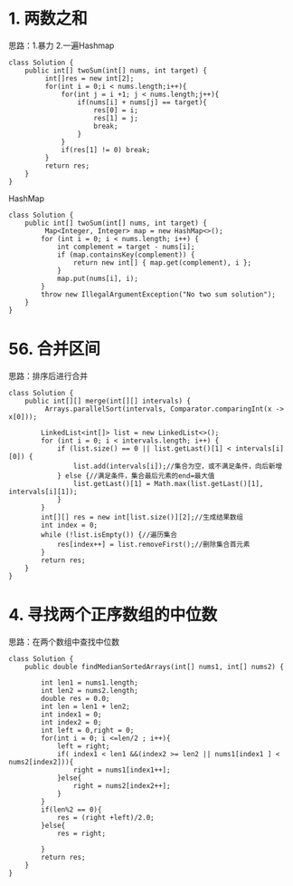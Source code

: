 # 1. 两数之和 #
思路：1.暴力 2.一遍Hashmap 


	class Solution {
	    public int[] twoSum(int[] nums, int target) {
	         int[]res = new int[2];
	         for(int i = 0;i < nums.length;i++){
	             for(int j = i +1; j < nums.length;j++){
	                 if(nums[i] + nums[j] == target){
	                     res[0] = i;
	                     res[1] = j;
	                     break;
	                 }
	             }
	             if(res[1] != 0) break;
	         }
	         return res;
	    }
	}

HashMap

	class Solution {
	    public int[] twoSum(int[] nums, int target) {
	         Map<Integer, Integer> map = new HashMap<>();
	        for (int i = 0; i < nums.length; i++) {
	            int complement = target - nums[i];
	            if (map.containsKey(complement)) {
	                return new int[] { map.get(complement), i };
	            }
	            map.put(nums[i], i);
	        }
	        throw new IllegalArgumentException("No two sum solution");
	    }
	}

# 56. 合并区间 #

思路：排序后进行合并

	class Solution {
	    public int[][] merge(int[][] intervals) {
	         Arrays.parallelSort(intervals, Comparator.comparingInt(x -> x[0]));
	
	        LinkedList<int[]> list = new LinkedList<>();
	        for (int i = 0; i < intervals.length; i++) {
	            if (list.size() == 0 || list.getLast()[1] < intervals[i][0]) {
	                list.add(intervals[i]);//集合为空，或不满足条件，向后新增
	            } else {//满足条件，集合最后元素的end=最大值
	                list.getLast()[1] = Math.max(list.getLast()[1], intervals[i][1]);
	            }
	        }
	        int[][] res = new int[list.size()][2];//生成结果数组
	        int index = 0;
	        while (!list.isEmpty()) {//遍历集合
	            res[index++] = list.removeFirst();//删除集合首元素
	        }
	        return res;
	    }
	}

# 4. 寻找两个正序数组的中位数 #
思路：在两个数组中查找中位数

	
	class Solution {
	    public double findMedianSortedArrays(int[] nums1, int[] nums2) {
	
	        int len1 = nums1.length;
	        int len2 = nums2.length;
	        double res = 0.0;
	        int len = len1 + len2;
	        int index1 = 0;
	        int index2 = 0; 
	        int left = 0,right = 0;
	        for(int i = 0; i <=len/2 ; i++){
	            left = right;
	            if( index1 < len1 &&(index2 >= len2 || nums1[index1 ] < nums2[index2])){
	                right = nums1[index1++];
	            }else{
	                right = nums2[index2++];
	            }
	        }
	        if(len%2 == 0){
	            res = (right +left)/2.0;
	        }else{
	            res = right;
	
	        }
	        return res;
	    } 
	}